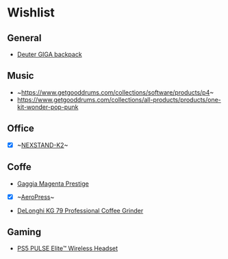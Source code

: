 # Wishlist

## General

- [Deuter GIGA backpack](https://www.deuter.com/nl-nl/shop/rugzakken/p1679620-lifestyle-rugzak-giga)

## Music
- ~https://www.getgooddrums.com/collections/software/products/p4~
- https://www.getgooddrums.com/collections/all-products/products/one-kit-wonder-pop-punk

## Office

- [x] ~[NEXSTAND-K2](https://www.amazon.nl/-/en/NEXSTAND-K2-Foldable-Adjustable-Ergonomic/dp/B01HHYQBB8)~

## Coffe
- [Gaggia Magenta Prestige](https://www.coffeefriend.nl/p/koffiemachine-gaggia-magenta-prestige)
- [x] ~[AeroPress](https://www.amazon.nl/-/en/dp/B07YVL8SF3/)~
- [DeLonghi KG 79 Professional Coffee Grinder](https://www.amazon.nl/-/en/DeLonghi-Professional-Grinder-Plastic-Housing/dp/B002OHDBQC)

## Gaming 
- [PS5 PULSE Elite™ Wireless Headset](https://www.amazon.nl/-/en/9572978/dp/B0CMJYZ76W)

